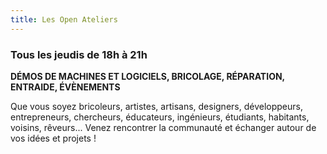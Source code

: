 ```yaml
---
title: Les Open Ateliers
---
```

### Tous les jeudis de 18h à 21h

**DÉMOS DE MACHINES ET LOGICIELS, BRICOLAGE, RÉPARATION, ENTRAIDE, ÉVÈNEMENTS**

Que vous soyez bricoleurs, artistes, artisans, designers, développeurs, entrepreneurs, chercheurs, éducateurs, ingénieurs, étudiants, habitants, voisins, rêveurs... Venez rencontrer la communauté et échanger autour de vos idées et projets !